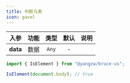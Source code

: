 ```yaml
---
title: 判断元素
icon: gavel
---
```


入参|功能|类型|默认|说明
:-:|:-:|:-:|:-:|-
**data**|数据|`Any`|-

```js
import { IsElement } from "@yangzw/bruce-us";

IsElement(document.body); // true
```